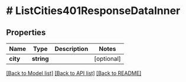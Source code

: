 # # ListCities401ResponseDataInner

## Properties

Name | Type | Description | Notes
------------ | ------------- | ------------- | -------------
**city** | **string** |  | [optional]

[[Back to Model list]](../../README.md#models) [[Back to API list]](../../README.md#endpoints) [[Back to README]](../../README.md)
